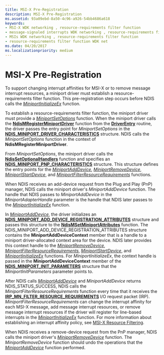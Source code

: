 ```yaml
---
title: MSI-X Pre-Registration
description: MSI-X Pre-Registration
ms.assetid: 93a09ebd-8a50-4c96-a926-54bb4686a618
keywords:
- MSI-X WDK networking , resource-requirements filter function
- message-signaled interrupts WDK networking , resource-requirements filter function
- MSIs WDK networking , resource-requirements filter function
- resource-requirements filter function WDK net
ms.date: 04/20/2017
ms.localizationpriority: medium
---
```


# MSI-X Pre-Registration





To support changing interrupt affinities for MSI-X or to remove message interrupt resources, a miniport driver must establish a resource-requirements filter function. This pre-registration step occurs before NDIS calls the [*MiniportInitializeEx*](https://docs.microsoft.com/windows-hardware/drivers/ddi/ndis/nc-ndis-miniport_initialize) function.

To establish a resource-requirements filter function, the miniport driver must provide a [*MiniportSetOptions*](https://docs.microsoft.com/windows-hardware/drivers/ddi/ndis/nc-ndis-set_options) function. When the miniport driver calls the [**NdisMRegisterMiniportDriver**](https://docs.microsoft.com/windows-hardware/drivers/ddi/ndis/nf-ndis-ndismregisterminiportdriver) function from the [**DriverEntry**](https://docs.microsoft.com/windows-hardware/drivers/ddi/wdm/nc-wdm-driver_initialize) routine, the driver passes the entry point for *MiniportSetOptions* in the [**NDIS\_MINIPORT\_DRIVER\_CHARACTERISTICS**](https://docs.microsoft.com/windows-hardware/drivers/ddi/ndis/ns-ndis-_ndis_miniport_driver_characteristics) structure. NDIS calls the *MiniportSetOptions* function in the context of **NdisMRegisterMiniportDriver**.

From *MiniportSetOptions*, the miniport driver calls the [**NdisSetOptionalHandlers**](https://docs.microsoft.com/windows-hardware/drivers/ddi/ndis/nf-ndis-ndissetoptionalhandlers) function and specifies an [**NDIS\_MINIPORT\_PNP\_CHARACTERISTICS**](https://docs.microsoft.com/windows-hardware/drivers/ddi/ndis/ns-ndis-_ndis_miniport_pnp_characteristics) structure. This structure defines the entry points for the [*MiniportAddDevice*](https://docs.microsoft.com/windows-hardware/drivers/ddi/ndis/nc-ndis-miniport_add_device), [*MiniportRemoveDevice*](https://docs.microsoft.com/windows-hardware/drivers/ddi/ndis/nc-ndis-miniport_remove_device), [*MiniportStartDevice*](https://docs.microsoft.com/windows-hardware/drivers/ddi/ndis/nc-ndis-miniport_pnp_irp), and [*MiniportFilterResourceRequirements*](https://docs.microsoft.com/windows-hardware/drivers/ddi/ndis/nc-ndis-miniport_pnp_irp) functions.

When NDIS receives an add-device request from the Plug and Play (PnP) manager, NDIS calls the miniport driver's *MiniportAddDevice* function. The handle that NDIS passes to *MiniportAddDevice* in the *MiniportAdapterHandle* parameter is the handle that NDIS later passes to the [*MiniportInitializeEx*](https://docs.microsoft.com/windows-hardware/drivers/ddi/ndis/nc-ndis-miniport_initialize) function.

In [*MiniportAddDevice*](https://docs.microsoft.com/windows-hardware/drivers/ddi/ndis/nc-ndis-miniport_add_device), the driver initializes an [**NDIS\_MINIPORT\_ADD\_DEVICE\_REGISTRATION\_ATTRIBUTES**](https://docs.microsoft.com/windows-hardware/drivers/ddi/ndis/ns-ndis-_ndis_miniport_add_device_registration_attributes) structure and passes this structure to the [**NdisMSetMiniportAttributes**](https://docs.microsoft.com/windows-hardware/drivers/ddi/ndis/nf-ndis-ndismsetminiportattributes) function. The NDIS\_MINIPORT\_ADD\_DEVICE\_REGISTRATION\_ATTRIBUTES structure contains the **MiniportAddDeviceContext** member that is a handle to a miniport driver-allocated context area for the device. NDIS later provides this context handle to the [*MiniportRemoveDevice*](https://docs.microsoft.com/windows-hardware/drivers/ddi/ndis/nc-ndis-miniport_remove_device), [*MiniportFilterResourceRequirements*](https://docs.microsoft.com/windows-hardware/drivers/ddi/ndis/nc-ndis-miniport_pnp_irp), [*MiniportStartDevice*](https://docs.microsoft.com/windows-hardware/drivers/ddi/ndis/nc-ndis-miniport_pnp_irp), and [*MiniportInitializeEx*](https://docs.microsoft.com/windows-hardware/drivers/ddi/ndis/nc-ndis-miniport_initialize) functions. For *MiniportInitializeEx*, the context handle is passed in the **MiniportAddDeviceContext** member of the [**NDIS\_MINIPORT\_INIT\_PARAMETERS**](https://docs.microsoft.com/windows-hardware/drivers/ddi/ndis/ns-ndis-_ndis_miniport_init_parameters) structure that the *MiniportInitParameters* parameter points to.

After NDIS calls [*MiniportAddDevice*](https://docs.microsoft.com/windows-hardware/drivers/ddi/ndis/nc-ndis-miniport_add_device) and *MiniportAddDevice* returns NDIS\_STATUS\_SUCCESS, NDIS calls the *MiniportFilterResourceRequirements* function every time that it receives the [**IRP\_MN\_FILTER\_RESOURCE\_REQUIREMENTS**](https://docs.microsoft.com/windows-hardware/drivers/kernel/irp-mn-filter-resource-requirements) I/O request packet (IRP). *MiniportFilterResourceRequirements* can change the interrupt affinity for each MSI-X message, add message interrupt resources, or remove message interrupt resources if the driver will register for line-based interrupts in the [*MiniportInitializeEx*](https://docs.microsoft.com/windows-hardware/drivers/ddi/ndis/nc-ndis-miniport_initialize) function. For more information about establishing an interrupt affinity policy, see [MSI-X Resource Filtering](msi-x-resource-filtering.md).

When NDIS receives a remove-device request from the PnP manager, NDIS calls the miniport driver's [*MiniportRemoveDevice*](https://docs.microsoft.com/windows-hardware/drivers/ddi/ndis/nc-ndis-miniport_remove_device) function. The *MiniportRemoveDevice* function should undo the operations that the [*MiniportAddDevice*](https://docs.microsoft.com/windows-hardware/drivers/ddi/ndis/nc-ndis-miniport_add_device) function performed.

 

 





